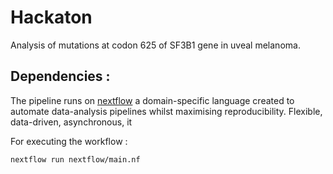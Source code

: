 # Hackaton

Analysis of mutations at codon 625 of SF3B1 gene in uveal melanoma.

## Dependencies :

The pipeline runs on [nextflow](https://www.nextflow.io/) a domain-specific language created to automate data-analysis pipelines whilst maximising reproducibility.
Flexible, data-driven, asynchronous, it 

For executing the workflow :

```
nextflow run nextflow/main.nf
```
